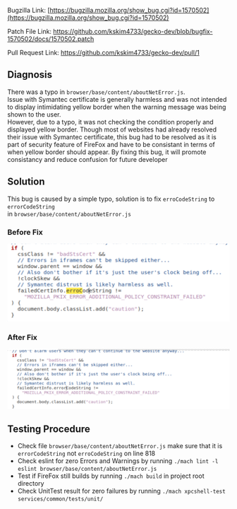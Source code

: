 Bugzilla Link: [https://bugzilla.mozilla.org/show_bug.cgi?id=1570502](https://bugzilla.mozilla.org/show_bug.cgi?id=1570502)		

Patch File Link: https://github.com/kskim4733/gecko-dev/blob/bugfix-1570502/docs/1570502.patch		

Pull Request Link: https://github.com/kskim4733/gecko-dev/pull/1

## Diagnosis		
There was a typo in `browser/base/content/aboutNetError.js`.		
Issue with Symantec certificate is generally harmless and was not intended to display intimidating yellow border when the warning message was being shown to the user. 		
However, due to a typo, it was not checking the condition properly and displayed yellow border.	
Though most of websites had already resolved their issue with Symantec certificate, this bug had to be resolved as it is part of security feature of FireFox and have to be consistant in terms of when yellow border should  appear. By fixing this bug, it will promote consistancy and reduce confusion for future developer

## Solution 
This bug is caused by a simple typo, solution is to fix `erroCodeString` to `errorCodeString`		
in `browser/base/content/aboutNetError.js`

### Before Fix
![before](https://github.com/kskim4733/gecko-dev/blob/bugfix-1570502/docs/before.png)

### After Fix
![before](https://github.com/kskim4733/gecko-dev/blob/bugfix-1570502/docs/after.png)

## Testing Procedure 		
- Check file `browser/base/content/aboutNetError.js` make sure that it is `errorCodeString` not `erroCodeString` on line 818		
- Check eslint for zero Errors and Warnings by running `./mach lint -l eslint browser/base/content/aboutNetError.js`		
- Test if FireFox still builds by running `./mach build` in project root directory		
- Check UnitTest result for zero failures by running `./mach xpcshell-test services/common/tests/unit/`		
